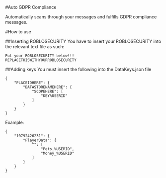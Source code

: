 #Auto GDPR Compliance

Automatically scans through your messages and fulfills GDPR compliance messages.

#How to use

##Inserting ROBLOSECURITY
You have to insert your ROBLOSECURITY into the relevant text file as such:

```
Put your ROBLOSECURITY below!!!
REPLACETHISWITHYOURROBLOSECURITY
```

##Adding keys
You must insert the following into the DataKeys.json file

```
{
    "PLACEIDHERE": {
        "DATASTORENAMEHERE": {
            "SCOPEHERE": [
                "KEY%USERID"
            ]
        }
    }
}
```

Example: 
```
{
    "10792426231": {
        "PlayerData": {
            "": [
                "Pets_%USERID",
                "Money_%USERID"
            ]
        }
    }
}
```